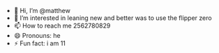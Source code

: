 - 👋 Hi, I’m @matthew
- 👀 I’m interested in leaning new and better was to use the flipper zero
- 📫 How to reach me 2562780829
- 😄 Pronouns: he 
- ⚡ Fun fact: i am 11

<!---
matthew13pro/matthew13pro is a ✨ special ✨ repository because its `README.md` (this file) appears on your GitHub profile.
You can click the Preview link to take a look at your changes.
--->
